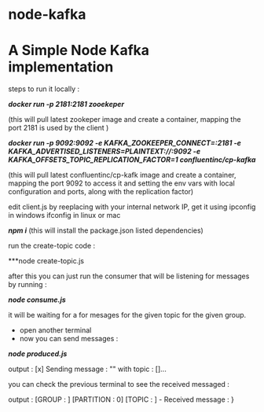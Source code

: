 # node-kafka
A Simple Node Kafka implementation
=====================================

steps to run it locally :

***docker run -p 2181:2181 zooekeper***

(this will pull latest zookeper image and create a container, mapping the port 2181 is used by the client )

***docker run -p 9092:9092 -e KAFKA_ZOOKEEPER_CONNECT=<YOUR-LOCAL-INTERNAL-IP>:2181 -e KAFKA_ADVERTISED_LISTENERS=PLAINTEXT://<YOUR-LOCAL-INTERNAL-IP>:9092 -e KAFKA_OFFSETS_TOPIC_REPLICATION_FACTOR=1 confluentinc/cp-kafka***

(this will pull latest confluentinc/cp-kafk image and create a container, mapping the port 9092 to access it and setting the env vars with local configuration and ports, along with the replication factor)

edit client.js by reeplacing <YOUR-LOCAL-INTERNAL-IP> with your internal network IP, get it using ipconfig in windows ifconfig in linux or mac

***npm i***
(this will install the package.json listed dependencies)

run the create-topic code :

***node create-topic.js <YOUR-TOPIC-NAME>

after this you can just run the consumer that will be listening for messages by running :

***node consume.js <YOUR-GROUP-NAME> <YOUR-TOPIC-NAME>***

it will be waiting for a for mesages for the given topic for the given group.

* open another terminal 
* now you can send messages :

***node produced.js <YOUR-TOPIC-NAME> <MESSAGE>***

output :
 [x] Sending message : "<MESSAGE>" with topic : [<YOUR-TOPIC-NAME>]...

you can check the previous terminal to see the received messaged :

output :
  [GROUP : <YOUR-GROUP-NAME>] [PARTITION : 0] [TOPIC : <YOUR-TOPIC-NAME>] - Received message : <MESSAGE>}
